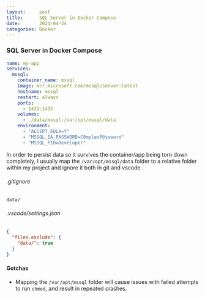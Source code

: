 ```yaml
---
layout:     post
title:      SQL Server in Docker Compose
date:       2024-04-24
categories: Docker
---
```

### SQL Server in Docker Compose

```yaml
name: my-app
services:
  mssql:
    container_name: mssql
    image: mcr.microsoft.com/mssql/server:latest
    hostname: mssql
    restart: always
    ports:
      - 1433:1433
    volumes:
      - ./data/mssql:/var/opt/mssql/data
    environment:
      - "ACCEPT_EULA=Y"
      - "MSSQL_SA_PASSWORD=C0mplexP@ssword"
      - "MSSQL_PID=Developer"
```

In order to persist data so it survives the container/app being torn down completely, I usually map the `/var/opt/mssql/data` folder to a relative folder within my project and ignore it both in git and vscode

###### .gitignore
```gitignore
data/
```

###### .vscode/settings.json
```json
{
  "files.exclude": {
    "data/": true
  }
}
```

#### Gotchas
- Mapping the `/var/opt/mssql` folder will cause issues with failed attempts to run `chmod`, and result in repeated crashes.